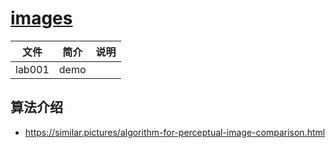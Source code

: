 # [images](https://github.com/vitali-fedulov/images) 

|文件|简介|说明|
|---|---|---|
|lab001|demo | |

## 算法介绍
 - https://similar.pictures/algorithm-for-perceptual-image-comparison.html
